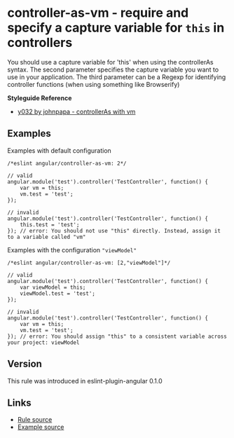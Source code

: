 <!-- WARNING: Generated documentation. Edit docs and examples in the rule and examples file ('rules/controller-as-vm.js', 'examples/controller-as-vm.js'). -->

# controller-as-vm - require and specify a capture variable for `this` in controllers

You should use a capture variable for 'this' when using the controllerAs syntax.
The second parameter specifies the capture variable you want to use in your application.
The third parameter can be a Regexp for identifying controller functions (when using something like Browserify)

**Styleguide Reference**

* [y032 by johnpapa - controllerAs with vm](https://github.com/johnpapa/angular-styleguide#style-y032)

## Examples

Examples with default configuration

    /*eslint angular/controller-as-vm: 2*/

    // valid
    angular.module('test').controller('TestController', function() {
        var vm = this;
        vm.test = 'test';
    });

    // invalid
    angular.module('test').controller('TestController', function() {
        this.test = 'test';
    }); // error: You should not use "this" directly. Instead, assign it to a variable called "vm"

Examples with the configuration `"viewModel"`

    /*eslint angular/controller-as-vm: [2,"viewModel"]*/

    // valid
    angular.module('test').controller('TestController', function() {
        var viewModel = this;
        viewModel.test = 'test';
    });

    // invalid
    angular.module('test').controller('TestController', function() {
        var vm = this;
        vm.test = 'test';
    }); // error: You should assign "this" to a consistent variable across your project: viewModel

## Version

This rule was introduced in eslint-plugin-angular 0.1.0

## Links

* [Rule source](../rules/controller-as-vm.js)
* [Example source](../examples/controller-as-vm.js)
